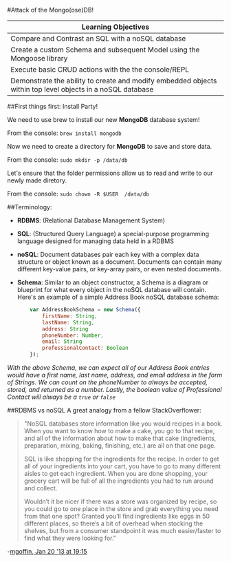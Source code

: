 #Attack of the Mongo(ose)DB!

| Learning Objectives
|----
| Compare and Contrast an SQL with a noSQL database
| Create a custom Schema and subsequent Model using the Mongoose library
| Execute basic CRUD actions with the the console/REPL
| Demonstrate the ability to create and modify embedded objects within top level objects in a noSQL database


##First things first:  Install Party!

We need to use brew to install our new **MongoDB** database system!

From the console:
```brew install mongodb```

Now we need to create a directory for **MongoDB** to save and store data.

From the console: 
```sudo mkdir -p /data/db```

Let's ensure that the folder permissions allow us to read and write to our newly made diretory.

From the console:
```sudo chown -R $USER	/data/db```


##Terminology:
- **RDBMS**: (Relational Database Management System)  
 
- **SQL**: (Structured Query Language) a special-purpose programming language designed for managing data held in a RDBMS  
  
- **noSQL**: Document databases pair each key with a complex data structure or object known as a document. Documents can contain many different key-value pairs, or key-array pairs, or even nested documents.

- **Schema**: Similar to an object constructor, a Schema is a diagram or blueprint for what every object in the noSQL database will contain.  Here's an example of a simple Address Book noSQL database schema:  

	```javascript
		var AddressBookSchema = new Schema({
		    firstName: String,
		    lastName: String,
		    address: String
		    phoneNumber: Number,
		    email: String
		    professionalContact: Boolean
		});
	```
*With the above Schema, we can expect all of our Address Book entries would have a first name, last name, address, and email address in the form of Strings.  We can count on the phoneNumber to always be accepted, stored, and returned as a number.  Lastly, the boolean value of Professional Contact will always be a `true` or `false`*

##RDBMS vs noSQL
A great analogy from a fellow StackOverflower:
> "NoSQL databases store information like you would recipes in a book. When you want to know how to make a cake, you go to that recipe, and all of the information about how to make that cake (ingredients, preparation, mixing, baking, finishing, etc.) are all on that one page.
> 
> SQL is like shopping for the ingredients for the recipe. In order to get all of your ingredients into your cart, you have to go to many different aisles to get each ingredient. When you are done shopping, your grocery cart will be full of all the ingredients you had to run around and collect.
> 
> Wouldn’t it be nicer if there was a store was organized by recipe, so you could go to one place in the store and grab everything you need from that one spot? Granted you’ll find ingredients like eggs in 50 different places, so there’s a bit of overhead when stocking the shelves, but from a consumer standpoint it was much easier/faster to find what they were looking for."  

-[mgoffin, Jan 20 '13 at 19:15](http://stackoverflow.com/questions/14428069/sql-and-nosql-analogy-for-the-non-technical/14428221#14428221)